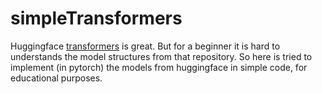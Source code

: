 # simpleTransformers
Huggingface [transformers](https://github.com/huggingface/transformers) is great. But for a beginner it is hard to understands the model structures from that repository. So here is tried to implement (in pytorch) the models from huggingface in simple code, for educational purposes.

